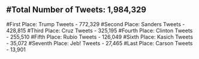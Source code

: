 #Total Number of Tweets: 1,984,329 
---
#First Place: Trump Tweets - 772,329
#Second Place: Sanders Tweets - 428,815
#Third Place: Cruz Tweets - 325,195
#Fourth Place: Clinton Tweets - 255,510
#Fifth Place: Rubio Tweets - 126,049
#Sixth Place: Kasich Tweets - 35,072
#Seventh Place: Jeb! Tweets - 27,465
#Last Place: Carson Tweets - 13,901

